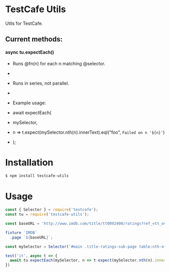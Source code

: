 # TestCafe Utils

Utils for TestCafe.

## Current methods:

#### async tu.expectEach()
* Runs @fn(n) for each n matching @selector.
*
* Runs in series, not parallel.
*
* Example usage:

* await expectEach(
*   mySelector,
*   n => t.expect(mySelector.nth(n).innerText).eql("foo", `Failed on n '${n}'`)
* );

# Installation
```sh
$ npm install testcafe-utils
```

# Usage
```javascript
const { Selector } = require('testcafe');
const tu = require('testcafe-utils');

const baseURL = 'http://www.imdb.com/title/tt0092400/ratings?ref_=tt_ov_rt';

fixture `IMDB`
  .page `${baseURL}`;

const mySelector = Selector('#main .title-ratings-sub-page table:nth-of-type(2) tr');

test('it', async t => {
  await tu.expectEach(mySelector, n => t.expect(mySelector.nth(n).innerText).match(/all/gi, `Failed on n '${n}'.`));
})
```
